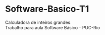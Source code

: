 # Software-Basico-T1
Calculadora de inteiros grandes<br/>
Trabalho para aula Software Básico - PUC-Rio
